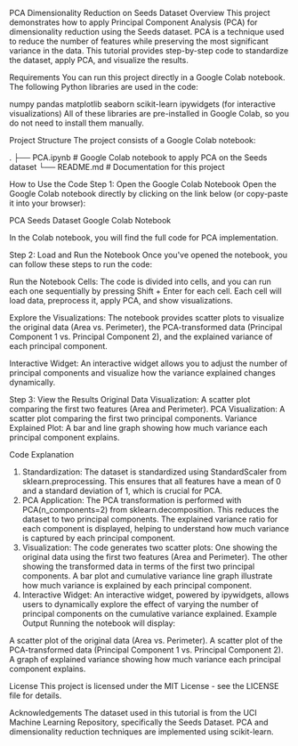 PCA Dimensionality Reduction on Seeds Dataset
Overview
This project demonstrates how to apply Principal Component Analysis (PCA) for dimensionality reduction using the Seeds dataset. PCA is a technique used to reduce the number of features while preserving the most significant variance in the data. This tutorial provides step-by-step code to standardize the dataset, apply PCA, and visualize the results.

Requirements
You can run this project directly in a Google Colab notebook. The following Python libraries are used in the code:

numpy
pandas
matplotlib
seaborn
scikit-learn
ipywidgets (for interactive visualizations)
All of these libraries are pre-installed in Google Colab, so you do not need to install them manually.

Project Structure
The project consists of a Google Colab notebook:

.
├── PCA.ipynb    # Google Colab notebook to apply PCA on the Seeds dataset
└── README.md                  # Documentation for this project

How to Use the Code
Step 1: Open the Google Colab Notebook
Open the Google Colab notebook directly by clicking on the link below (or copy-paste it into your browser):

PCA Seeds Dataset Google Colab Notebook

In the Colab notebook, you will find the full code for PCA implementation.

Step 2: Load and Run the Notebook
Once you've opened the notebook, you can follow these steps to run the code:

Run the Notebook Cells: The code is divided into cells, and you can run each one sequentially by pressing Shift + Enter for each cell. Each cell will load data, preprocess it, apply PCA, and show visualizations.

Explore the Visualizations: The notebook provides scatter plots to visualize the original data (Area vs. Perimeter), the PCA-transformed data (Principal Component 1 vs. Principal Component 2), and the explained variance of each principal component.

Interactive Widget: An interactive widget allows you to adjust the number of principal components and visualize how the variance explained changes dynamically.

Step 3: View the Results
Original Data Visualization: A scatter plot comparing the first two features (Area and Perimeter).
PCA Visualization: A scatter plot comparing the first two principal components.
Variance Explained Plot: A bar and line graph showing how much variance each principal component explains.

Code Explanation
1. Standardization:
The dataset is standardized using StandardScaler from sklearn.preprocessing. This ensures that all features have a mean of 0 and a standard deviation of 1, which is crucial for PCA.
2. PCA Application:
The PCA transformation is performed with PCA(n_components=2) from sklearn.decomposition. This reduces the dataset to two principal components.
The explained variance ratio for each component is displayed, helping to understand how much variance is captured by each principal component.
3. Visualization:
The code generates two scatter plots:
One showing the original data using the first two features (Area and Perimeter).
The other showing the transformed data in terms of the first two principal components.
A bar plot and cumulative variance line graph illustrate how much variance is explained by each principal component.
4. Interactive Widget:
An interactive widget, powered by ipywidgets, allows users to dynamically explore the effect of varying the number of principal components on the cumulative variance explained.
Example Output
Running the notebook will display:

A scatter plot of the original data (Area vs. Perimeter).
A scatter plot of the PCA-transformed data (Principal Component 1 vs. Principal Component 2).
A graph of explained variance showing how much variance each principal component explains.

License
This project is licensed under the MIT License - see the LICENSE file for details.

Acknowledgements
The dataset used in this tutorial is from the UCI Machine Learning Repository, specifically the Seeds Dataset.
PCA and dimensionality reduction techniques are implemented using scikit-learn.
